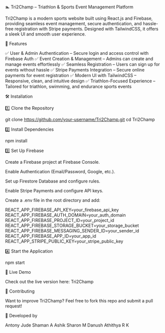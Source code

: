 🏊 Tri2Champ – Triathlon & Sports Event Management Platform

Tri2Champ is a modern sports website built using React.js and Firebase, providing seamless event management, secure authentication, and hassle-free registration with Stripe payments. Designed with TailwindCSS, it offers a sleek UI and smooth user experience.

🚀 Features

✅ User & Admin Authentication – Secure login and access control with Firebase Auth
✅ Event Creation & Management – Admins can create and manage events effortlessly
✅ Seamless Registration – Users can sign up for events without hassle
✅ Stripe Payments Integration – Secure online payments for event registration
✅ Modern UI with TailwindCSS – Responsive, clean, and intuitive design
✅ Triathlon-Focused Experience – Tailored for triathlon, swimming, and endurance sports events

🛠️ Installation

1️⃣ Clone the Repository

git clone https://github.com/your-username/Tri2Champ.git
cd Tri2Champ

2️⃣ Install Dependencies

npm install

3️⃣ Set Up Firebase

Create a Firebase project at Firebase Console.

Enable Authentication (Email/Password, Google, etc.).

Set up Firestore Database and configure rules.

Enable Stripe Payments and configure API keys.

Create a .env file in the root directory and add:

REACT_APP_FIREBASE_API_KEY=your_firebase_api_key
REACT_APP_FIREBASE_AUTH_DOMAIN=your_auth_domain
REACT_APP_FIREBASE_PROJECT_ID=your_project_id
REACT_APP_FIREBASE_STORAGE_BUCKET=your_storage_bucket
REACT_APP_FIREBASE_MESSAGING_SENDER_ID=your_sender_id
REACT_APP_FIREBASE_APP_ID=your_app_id
REACT_APP_STRIPE_PUBLIC_KEY=your_stripe_public_key

4️⃣ Start the Application

npm start

🌟 Live Demo

Check out the live version here: Tri2Champ

🙌 Contributing

Want to improve Tri2Champ? Feel free to fork this repo and submit a pull request!

👤 Developed by

Antony Jude Shaman A
Ashik Sharon M
Danush Athithya R K
